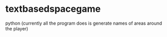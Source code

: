# textbasedspacegame
python (currently all the program does is generate names of areas around the player)
